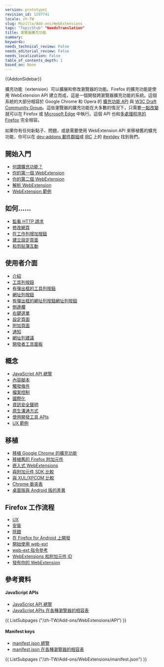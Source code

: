 ```yaml
---
version: prototype1
revision_id: 1297741
locale: zh-TW
slug: Mozilla/Add-ons/WebExtensions
tags: "TopicStub" "NeedsTranslation"
title: 瀏覽器擴充功能
summary: 
keywords: 
needs_technical_review: False
needs_editorial_review: False
needs_localization: False
table_of_contents_depth: 1
based_on: None
---
```

<div>{{AddonSidebar}}</div>

<p>擴充功能（extension）可以擴展和修改瀏覽器的功能。Firefox 的擴充功能是使用 WebExtension API 建立而成，這是一個開發跨瀏覽器擴充功能的系統。這個系統的大部分相容於 Google Chrome 和 Opera 的 <a class="external-icon external" href="https://developer.chrome.com/extensions">擴充功能 API</a> 與 <a href="https://browserext.github.io/browserext/">W3C Draft Community Group</a>。這些瀏覽器的擴充功能在大多數的情況下，只需要<a href="https://developer.mozilla.org/zh-TW/Add-ons/WebExtensions/Porting_from_Google_Chrome">一點改變</a>就可以在 Firefox 或 <a href="https://developer.microsoft.com/en-us/microsoft-edge/platform/documentation/extensions/">Microsoft Edge</a> 中執行。這個 API 也和<a href="https://developer.mozilla.org/zh-TW/Firefox/Multiprocess_Firefox">多處理程序的 Firefox</a> 完全相容。</p>

<p>如果你有任何新點子、問題，或是需要使用 WebExtension API 來移植舊的擴充功能，你可以在 <a href="https://mail.mozilla.org/listinfo/dev-addons">dev-addons 郵件群組</a>或 <a href="https://wiki.mozilla.org/IRC">IRC</a> 上的 <a href="irc://irc.mozilla.org/extdev">#extdev</a> 找到我們。</p>

<div class="row topicpage-table">
<div class="section">
<h2 id="開始入門">開始入門</h2>

<ul>
 <li><a href="/zh-TW/Add-ons/WebExtensions/What_are_WebExtensions">何謂擴充功能？</a></li>
 <li><a href="/zh-TW/Add-ons/WebExtensions/Your_first_WebExtension">你的第一個 WebExtension</a></li>
 <li><a href="/zh-TW/Add-ons/WebExtensions/Your_second_WebExtension">你的第二個 WebExtension</a></li>
 <li><a href="/zh-TW/Add-ons/WebExtensions/Anatomy_of_a_WebExtension">解析 WebExtension</a></li>
 <li><a href="/zh-TW/Add-ons/WebExtensions/Examples">WebExtension 範例</a></li>
</ul>

<h2 id="如何……">如何……</h2>

<ul>
 <li><a href="/zh-TW/docs/Mozilla/Add-ons/WebExtensions/Intercept_HTTP_requests">監看 HTTP 請求</a></li>
 <li><a href="/zh-TW/docs/Mozilla/Add-ons/WebExtensions/Modify_a_web_page">修改網頁</a></li>
 <li><a href="/zh-TW/docs/Mozilla/Add-ons/WebExtensions/Add_a_button_to_the_toolbar">在工作列增加按鈕</a></li>
 <li><a href="/zh-TW/docs/Mozilla/Add-ons/WebExtensions/Implement_a_settings_page">建立設定頁面</a></li>
 <li><a href="/zh-TW/docs/Mozilla/Add-ons/WebExtensions/Interact_with_the_clipboard">和剪貼簿互動</a></li>
</ul>

<h2 id="使用者介面">使用者介面</h2>

<ul>
 <li><a href="/zh-TW/docs/Mozilla/Add-ons/WebExtensions/user_interface">介紹</a></li>
 <li><a href="/zh-TW/docs/Mozilla/Add-ons/WebExtensions/user_interface/Browser_action">工具列按鈕</a></li>
 <li><a href="/zh-TW/docs/Mozilla/Add-ons/WebExtensions/user_interface/Popups">有彈出框的工具列按鈕</a></li>
 <li><a href="/zh-TW/docs/Mozilla/Add-ons/WebExtensions/user_interface/Page_actions">網址列按鈕</a></li>
 <li><a href="/zh-TW/docs/Mozilla/Add-ons/WebExtensions/user_interface/Popups">有彈出框的網址列按鈕</a><a href="/zh-TW/docs/Mozilla/Add-ons/WebExtensions/user_interface/Page_actions">網址列按鈕</a></li>
 <li><a href="/zh-TW/docs/Mozilla/Add-ons/WebExtensions/user_interface/Sidebars">側邊欄</a></li>
 <li><a href="/zh-TW/docs/Mozilla/Add-ons/WebExtensions/user_interface/Context_menu_items">右鍵選單</a></li>
 <li><a href="/zh-TW/docs/Mozilla/Add-ons/WebExtensions/user_interface/Options_pages">設定頁面</a></li>
 <li><a href="/zh-TW/docs/Mozilla/Add-ons/WebExtensions/user_interface/Bundled_web_pages">附加頁面</a></li>
 <li><a href="/zh-TW/docs/Mozilla/Add-ons/WebExtensions/user_interface/Notifications">通知</a></li>
 <li><a href="/zh-TW/docs/Mozilla/Add-ons/WebExtensions/user_interface/Omnibox">網址列建議</a></li>
 <li><a href="/zh-TW/docs/Mozilla/Add-ons/WebExtensions/user_interface/devtools_panels">開發者工具面板</a></li>
</ul>

<h2 id="概念">概念</h2>

<ul>
 <li><a href="/zh-TW/docs/Mozilla/Add-ons/WebExtensions/API">JavaScript API 總覽</a></li>
 <li><a href="/zh-TW/Add-ons/WebExtensions/Content_scripts">內容腳本</a></li>
 <li><a href="/zh-TW/Add-ons/WebExtensions/Match_patterns">觸發條件</a></li>
 <li><a href="/zh-TW/docs/Mozilla/Add-ons/WebExtensions/Working_with_files">檔案控制</a></li>
 <li><a href="/zh-TW/docs/Mozilla/Add-ons/WebExtensions/Internationalization">國際化</a></li>
 <li><a href="/zh-TW/docs/Mozilla/Add-ons/WebExtensions/Content_Security_Policy">資訊安全聲明</a></li>
 <li><a href="/zh-TW/docs/Mozilla/Add-ons/WebExtensions/Native_messaging">原生溝通方式</a></li>
 <li><a href="/zh-TW/docs/Mozilla/Add-ons/WebExtensions/Using_the_devtools_APIs">使用開發工具 APIs</a></li>
 <li><a href="/zh-TW/Add-ons/WebExtensions/User_experience_best_practices">UX 範例</a></li>
</ul>

<h2 id="移植">移植</h2>

<ul>
 <li><a href="/zh-TW/Add-ons/WebExtensions/Porting_from_Google_Chrome">移植 Google Chrome 的擴充功能</a></li>
 <li><a href="/zh-TW/docs/Mozilla/Add-ons/WebExtensions/Porting_a_legacy_Firefox_add-on">移植舊的 Firefox 附加元件</a></li>
 <li><a href="/zh-TW/docs/Mozilla/Add-ons/WebExtensions/Embedded_WebExtensions">嵌入式 WebExtensions</a></li>
 <li><a href="/zh-TW/docs/Mozilla/Add-ons/WebExtensions/Comparison_with_the_Add-on_SDK">與附加元件 SDK 比較</a></li>
 <li><a href="/zh-TW/docs/Mozilla/Add-ons/WebExtensions/Comparison_with_XUL_XPCOM_extensions">與 XUL/XPCOM 比較</a></li>
 <li><a href="/zh-TW/docs/Mozilla/Add-ons/WebExtensions/Chrome_incompatibilities">Chrome 衝突表</a></li>
 <li><a href="/zh-TW/docs/Mozilla/Add-ons/WebExtensions/Differences_between_desktop_and_Android">桌面版與 Android 版的差異</a></li>
</ul>

<h2 id="Firefox_工作流程">Firefox 工作流程</h2>

<ul>
 <li><a href="/zh-TW/docs/Mozilla/Add-ons/WebExtensions/User_experience_best_practices">UX</a></li>
 <li><a href="/zh-TW/Add-ons/WebExtensions/Temporary_Installation_in_Firefox">安裝</a></li>
 <li><a href="/zh-TW/Add-ons/WebExtensions/Debugging">除錯</a></li>
 <li><a href="/zh-TW/docs/Mozilla/Add-ons/WebExtensions/Developing_WebExtensions_for_Firefox_for_Android">在 Firefox for Android 上開發</a></li>
 <li><a href="/zh-TW/docs/Mozilla/Add-ons/WebExtensions/Getting_started_with_web-ext">開始使用 web-ext</a></li>
 <li><a href="/zh-TW/docs/Mozilla/Add-ons/WebExtensions/web-ext_command_reference">web-ext 指令參考</a></li>
 <li><a href="/zh-TW/docs/Mozilla/Add-ons/WebExtensions/WebExtensions_and_the_Add-on_ID">WebExtensions 和附加元件 ID</a></li>
 <li><a href="/zh-TW/docs/Mozilla/Add-ons/WebExtensions/Publishing_your_WebExtension">發布你的 WebExtension</a></li>
</ul>
</div>

<div class="section">
<h2 id="參考資料">參考資料</h2>

<h4 id="JavaScript_APIs">JavaScript APIs</h4>

<ul>
 <li><a href="/zh-TW/docs/Mozilla/Add-ons/WebExtensions/API">JavaScript API 總覽</a></li>
 <li><a href="/zh-TW/Add-ons/WebExtensions/Browser_support_for_JavaScript_APIs">JavaScript APIs 在各種瀏覽器的相容表</a></li>
</ul>

<div class="twocolumns">{{ ListSubpages ("/zh-TW/Add-ons/WebExtensions/API") }}</div>

<h4 id="Manifest_keys">Manifest keys</h4>

<ul>
 <li><a href="/zh-TW/docs/Mozilla/Add-ons/WebExtensions/manifest.json">manifest.json 總覽</a></li>
 <li><a href="/zh-TW/docs/Mozilla/Add-ons/WebExtensions/Browser_compatibility_for_manifest.json">manifest.json 在各種瀏覽器的相容表</a></li>
</ul>

<div class="twocolumns">{{ ListSubpages ("/zh-TW/Add-ons/WebExtensions/manifest.json") }}</div>
</div>
</div>

